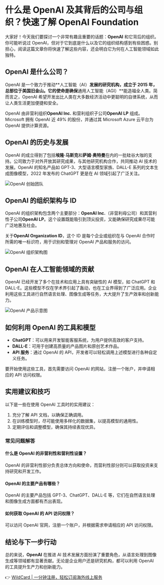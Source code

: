 # 什么是 OpenAI 及其背后的公司与组织？快速了解 OpenAI Foundation

大家好！今天我们要探讨一个非常有趣且重要的话题：**OpenAI** 和它背后的组织。你可能听说过 OpenAI，但对于它到底是什么以及它的组织结构感到有些困惑。别担心，阅读这篇文章你将快速了解这些内容，还会明白它为何在人工智能领域如此独特。

## OpenAI 是什么公司？

OpenAI 是一个致力于推动**人工智能（AI）**发展的研究机构，成立于 2015 年，总部位于美国旧金山。它的使命是确保**通用人工智能（AGI）**能造福全人类。简而言之，OpenAI 希望开发出比人类在大多数经济活动中更聪明的自律系统，从而让人类生活更加便捷和安全。

OpenAI 由非营利组织**OpenAI Inc.** 和营利组织子公司**OpenAI LP** 组成。Microsoft 拥有 OpenAI 近 49% 的股份，并通过其 Microsoft Azure 云平台为 OpenAI 提供计算资源。

## OpenAI 的历史与发展

OpenAI 的成立得到了包括**埃隆·马斯克**和**萨姆·奥特曼**在内的一批硅谷大咖的支持。公司致力于对外开放其研究成果，与其他研究机构合作，共同推动 AI 技术的发展。OpenAI 的知名产品如 GPT-3、大型语言模型家族、DALL-E 系列的文本生成图像模型，2022 年发布的 ChatGPT 更是在 AI 领域引起了广泛关注。

![OpenAI 创始团队](https://bbtdd.com/img/707093497240077.webp)

## OpenAI 的组织架构与 ID

OpenAI 的组织架构包含两个主要部分：**OpenAI Inc.**（非营利母公司）和其营利性子公司**OpenAI LP**。这个设置既能吸引到顶尖投资，又能确保研究成果尽可能广泛地惠及社会。

关于**OpenAI Organization ID**，这个 ID 是每个企业或组织在与 OpenAI 合作时所需的唯一标识符，用于识别和管理对 OpenAI 产品和服务的访问。

![OpenAI 组织架构图](https://bbtdd.com/img/59104749.webp)

## OpenAI 在人工智能领域的贡献

OpenAI 已经开发了多个在技术和应用上具有突破性的 AI 模型，如 ChatGPT 和 DALL-E。这些模型不仅在学术界引起了轰动，也在工业界得到了广泛应用。企业利用这些工具进行自然语言处理、图像生成等任务，大大提升了生产效率和创新能力。

![OpenAI 产品示意图](https://bbtdd.com/img/9457186576.webp)

## 如何利用 OpenAI 的工具和模型

- **ChatGPT**：可以用来开发智能客服系统，为用户提供高效的客户支持。
- **DALL-E**：可用于创建高质量的产品图片和原创艺术作品。
- **API 服务**：通过 OpenAI 的 API，开发者可以轻松调用上述模型进行各种自定义任务。

要开始使用这些工具，首先需要访问 OpenAI 的网站，注册一个账户，并申请相应的 API 访问权限。

## 实用建议和技巧

以下是一些在使用 OpenAI 工具时的实用建议：

1. 充分了解 API 文档，以确保正确调用。
2. 在训练模型时，尽可能使用多样化的数据集，以提高模型的通用性。
3. 定期评估和调整模型，确保其持续表现优异。

### 常见问题解答

#### 什么是 OpenAI 的非营利性和营利性设置？

OpenAI 的非营利性部分负责总体方向和使命，而营利性部分则可以获取投资来支持研究和开发工作。

#### OpenAI 的主要产品有哪些？

OpenAI 的主要产品包括 GPT-3、ChatGPT、DALL-E 等，它们在自然语言处理和图像生成方面都有杰出表现。

#### 如何获取 OpenAI 的 API 访问权限？

可以访问 OpenAI 官网，注册一个账户，并根据需求申请相应的 API 访问权限。

## 结论与下一步行动

总的来说，**OpenAI** 在推进 AI 技术发展方面扮演了重要角色，从语言处理到图像生成等领域都有显著贡献。无论是企业用户还是研究机构，都可以利用 OpenAI 的工具提升生产力和创新能力。

👉 [WildCard | 一分钟注册，轻松订阅海外线上服务](https://bbtdd.com/WildCard)